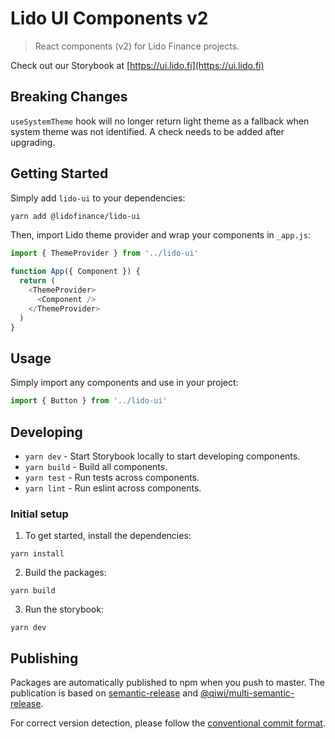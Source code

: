 # Lido UI Components v2

> React components (v2) for Lido Finance projects.

Check out our Storybook at [https://ui.lido.fi](https://ui.lido.fi)

## Breaking Changes

`useSystemTheme` hook will no longer return light theme as a fallback when system theme was not identified. A check needs to be added after upgrading.

## Getting Started

Simply add `lido-ui` to your dependencies:

```bash
yarn add @lidofinance/lido-ui
```

Then, import Lido theme provider and wrap your components in `_app.js`:

```js
import { ThemeProvider } from '../lido-ui'

function App({ Component }) {
  return (
    <ThemeProvider>
      <Component />
    </ThemeProvider>
  )
}
```

## Usage

Simply import any components and use in your project:

```js
import { Button } from '../lido-ui'
```

## Developing

- `yarn dev` - Start Storybook locally to start developing components.
- `yarn build` - Build all components.
- `yarn test` - Run tests across components.
- `yarn lint` - Run eslint across components.

### Initial setup

1. To get started, install the dependencies:

```
yarn install
```

2. Build the packages:

```
yarn build
```

3. Run the storybook:

```
yarn dev
```

## Publishing

Packages are automatically published to npm when you push to master. The publication is based on [semantic-release](https://github.com/semantic-release/semantic-release) and [@qiwi/multi-semantic-release](https://github.com/qiwi/multi-semantic-release).

For correct version detection, please follow the [conventional commit format](https://www.conventionalcommits.org/en/v1.0.0/).
